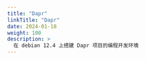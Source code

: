 ```yaml
---
title: "Dapr"
linkTitle: "Dapr"
date: 2024-01-18
weight: 100
description: >
  在 debian 12.4 上搭建 Dapr 项目的编程开发环境
---
```


